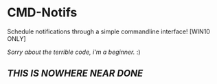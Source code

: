 # CMD-Notifs
Schedule notifications through a simple commandline interface! [WIN10 ONLY] 

_Sorry about the terrible code, i'm a beginner._ :)

## ___THIS IS NOWHERE NEAR DONE___
